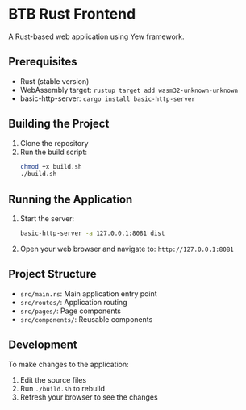 # BTB Rust Frontend

A Rust-based web application using Yew framework.

## Prerequisites

- Rust (stable version)
- WebAssembly target: `rustup target add wasm32-unknown-unknown`
- basic-http-server: `cargo install basic-http-server`

## Building the Project

1. Clone the repository
2. Run the build script:
   ```bash
   chmod +x build.sh
   ./build.sh
   ```

## Running the Application

1. Start the server:
   ```bash
   basic-http-server -a 127.0.0.1:8081 dist
   ```
2. Open your web browser and navigate to: `http://127.0.0.1:8081`

## Project Structure

- `src/main.rs`: Main application entry point
- `src/routes/`: Application routing
- `src/pages/`: Page components
- `src/components/`: Reusable components

## Development

To make changes to the application:
1. Edit the source files
2. Run `./build.sh` to rebuild
3. Refresh your browser to see the changes
